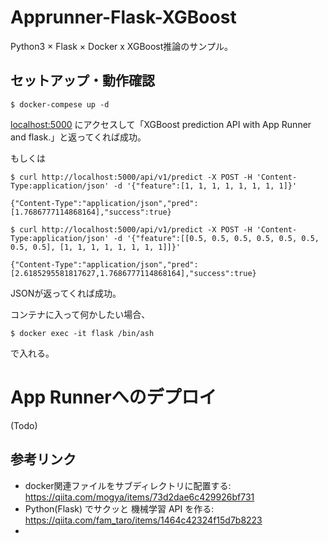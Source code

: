 # Apprunner-Flask-XGBoost

Python3 × Flask × Docker x XGBoost推論のサンプル。

## セットアップ・動作確認

```
$ docker-compese up -d
```

[localhost:5000](http://localhost:5000/) にアクセスして「XGBoost prediction API with App Runner and flask.」と返ってくれば成功。

もしくは

```
$ curl http://localhost:5000/api/v1/predict -X POST -H 'Content-Type:application/json' -d '{"feature":[1, 1, 1, 1, 1, 1, 1, 1]}'

{"Content-Type":"application/json","pred":[1.7686777114868164],"success":true}
```

```
$ curl http://localhost:5000/api/v1/predict -X POST -H 'Content-Type:application/json' -d '{"feature":[[0.5, 0.5, 0.5, 0.5, 0.5, 0.5, 0.5, 0.5], [1, 1, 1, 1, 1, 1, 1, 1]]}'

{"Content-Type":"application/json","pred":[2.6185295581817627,1.7686777114868164],"success":true}

```

JSONが返ってくれば成功。

コンテナに入って何かしたい場合、

```
$ docker exec -it flask /bin/ash
```

で入れる。

# App Runnerへのデプロイ
(Todo)



## 参考リンク
* docker関連ファイルをサブディレクトリに配置する: https://qiita.com/mogya/items/73d2dae6c429926bf731
* Python(Flask) でサクッと 機械学習 API を作る: https://qiita.com/fam_taro/items/1464c42324f15d7b8223
* 